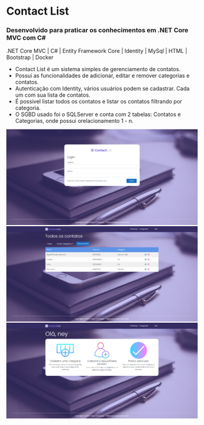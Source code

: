 # Contact List
### Desenvolvido para praticar os conhecimentos em .NET Core MVC com C#
.NET Core MVC | C# | Entity Framework Core | Identity | MySql | HTML | Bootstrap | Docker

* Contact List é um sistema simples de gerenciamento de contatos.
* Possui as funcionalidades de adicionar, editar e remover categorias e contatos.
* Autenticação com Identity, vários usuários podem se cadastrar. Cada um com sua lista de contatos.
* É possivel listar todos os contatos e listar os contatos filtrando por categoria.
* O SGBD usado foi o SQLServer e conta com 2 tabelas: Contatos e Categorias, onde possui orelacionamento 1 - n.

<img src="ContactList/wwwroot/images/print-LoginRegister.png">
<img src="ContactList/wwwroot/images/print-Contatos.png">
<img src="ContactList/wwwroot/images/print-home.png">
